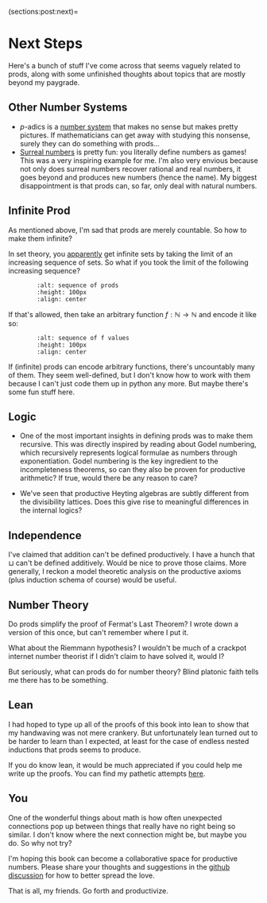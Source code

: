 (sections:post:next)=
# Next Steps

Here's a bunch of stuff I've come across that seems vaguely related to prods, along with some unfinished thoughts about topics that are mostly beyond my paygrade. 


## Other Number Systems

* $p$-adics is a [number system](https://en.wikipedia.org/wiki/P-adic_number) that makes no sense but makes pretty pictures. If mathematicians can get away with studying this nonsense, surely they can do something with prods...
* [Surreal numbers](https://en.wikipedia.org/wiki/Surreal_number) is pretty fun: you literally define numbers as games! This was a very inspiring example for me. I'm also very envious because not only does surreal numbers recover rational and real numbers, it goes beyond and produces new numbers (hence the name). My biggest disappointment is that prods can, so far, only deal with natural numbers.


## Infinite Prod

As mentioned above, I'm sad that prods are merely countable. So how to make them infinite? 

In set theory, you [apparently](https://en.wikipedia.org/wiki/Set-theoretic_limit#Definitions) get infinite sets by taking the limit of an increasing sequence of sets. So what if you took the limit of the following increasing sequence?
```{image} ../../tikz/seq1.svg
        :alt: sequence of prods
        :height: 100px
        :align: center
```


If that's allowed, then take an arbitrary function $f: \mathbb{N} \to \mathbb{N}$ and encode it like so:
```{image} ../../tikz/seq2.svg
        :alt: sequence of f values
        :height: 100px
        :align: center
```


If (infinite) prods can encode arbitrary functions, there's uncountably many of them. They seem well-defined, but I don't know how to work with them because I can't just code them up in python any more. But maybe there's some fun stuff here.


## Logic

* One of the most important insights in defining prods was to make them recursive. This was directly inspired by reading about Godel numbering, which recursively represents logical formulae as numbers through exponentiation. Godel numbering is the key ingredient to the incompleteness theorems, so can they also be proven for productive arithmetic? If true, would there be any reason to care?

* We've seen that productive Heyting algebras are subtly different from the divisibility lattices. Does this give rise to meaningful differences in the internal logics?

## Independence

I've claimed that addition can't be defined productively. I have a hunch that $\sqcup$ can't be defined additively. Would be nice to prove those claims. More generally, I reckon a model theoretic analysis on the productive axioms (plus induction schema of course) would be useful. 

## Number Theory

Do prods simplify the proof of Fermat's Last Theorem? I wrote down a version of this once, but can't remember where I put it. 

What about the Riemmann hypothesis? I wouldn't be much of a crackpot internet number theorist if I didn't claim to have solved it, would I?

But seriously, what can prods do for number theory? Blind platonic faith tells me there has to be something.

## Lean

I had hoped to type up all of the proofs of this book into lean to show that my handwaving was not mere crankery. But unfortunately lean turned out to be harder to learn than I expected, at least for the case of endless nested inductions that prods seems to produce.

If you do know lean, it would be much appreciated if you could help me write up the proofs. You can find my pathetic attempts [here](https://github.com/prodgang/prodproofs).

## You

One of the wonderful things about math is how often unexpected connections pop up between things that really have no right being so similar. I don't know where the next connection might be, but maybe you do. So why not try? 

I'm hoping this book can become a collaborative space for productive numbers. Please share your thoughts and suggestions in the [github discussion](https://github.com/prodgang/bookofprimes/discussions) for how to better spread the love.

That is all, my friends. Go forth and productivize. 